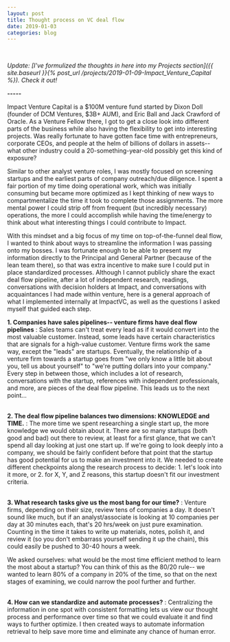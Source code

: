```yaml
---
layout: post
title: Thought process on VC deal flow
date: 2019-01-03
categories: blog
---
```


<br>

_Update: [I've formulized the thoughts in here into my Projects section]({{ site.baseurl }}{% post_url /projects/2019-01-09-Impact_Venture_Capital %}). Check it out!_

**-----** <br>

Impact Venture Capital is a $100M venture fund started by Dixon Doll (founder of DCM Ventures, $3B+ AUM), and Eric Ball and Jack Crawford of Oracle. As a Venture Fellow there, I got to get a close look into different parts of the business while also having the flexibility to get into interesting projects. Was really fortunate to have gotten face time with entrepreneurs, corporate CEOs, and people at the helm of billions of dollars in assets-- what other industry could a 20-something-year-old possibly get this kind of exposure?

Similar to other analyst venture roles, I was mostly focused on screening startups and the earliest parts of company outreach/due diligence. I spent a fair portion of my time doing operational work, which was initially consuming but became more optimized as I kept thinking of new ways to compartmentalize the time it took to complete those assignments. The more mental power I could strip off from frequent (but incredibly necessary) operations, the more I could accomplish while having the time/energy to think about what interesting things I could contribute to Impact.

With this mindset and a big focus of my time on top-of-the-funnel deal flow, I wanted to think about ways to streamline the information I was passing onto my bosses. I was fortunate enough to be able to present my information directly to the Principal and General Partner (because of the lean team there), so that was extra incentive to make sure I could put in place standardized processes. Although I cannot publicly share the exact deal flow pipeline, after a lot of independent research, readings, conversations with decision holders at Impact, and conversations with acquaintances I had made within venture, here is a general approach of what I implemented internally at ImpactVC, as well as the questions I asked myself that guided each step.

**1. Companies have sales pipelines-- venture firms have deal flow pipelines**
: Sales teams can't treat every lead as if it would convert into the most valuable customer. Instead, some leads have certain characteristics that are signals for a high-value customer. Venture firms work the same way, except the "leads" are startups. Eventually, the relationship of a venture firm towards a startup goes from "we only know a little bit about you, tell us about yourself" to "we're putting dollars into your company." Every step in between those, which includes a lot of research, conversations with the startup, references with independent professionals, and more, are pieces of the deal flow pipeline. This leads us to the next point...
<br> <br>

**2. The deal flow pipeline balances two dimensions: KNOWLEDGE and TIME.**
: The more time we spent researching a single start up, the more knowledge we would obtain about it. There are so many startups (both good and bad) out there to review, at least for a first glance, that we can't spend all day looking at just one start up. If we're going to look deeply into a company, we should be fairly confident before that point that the startup has good potential for us to make an investment into it. We needed to create different checkpoints along the research process to decide: 1. let's look into it more, or 2. for X, Y, and Z reasons, this startup doesn't fit our investment criteria.
<br> <br>

**3. What research tasks give us the most bang for our time?**
: Venture firms, depending on their size, review tens of companies a day. It doesn't sound like much, but if an analyst/associate is looking at 10 companies per day at 30 minutes each, that's 20 hrs/week on just pure examination. Counting in the time it takes to write up materials, notes, polish it, and review it (so you don't embarrass yourself sending it up the chain), this could easily be pushed to 30-40 hours a week.

We asked ourselves: what would be the most time efficient method to learn the most about a startup? You can think of this as the 80/20 rule-- we wanted to learn 80% of a company in 20% of the time, so that on the next stages of examining, we could narrow the pool further and further.
<br> <br>

**4. How can we standardize and automate processes?**
: Centralizing the information in one spot with consistent formatting lets us view our thought process and performance over time so that we could evaluate it and find ways to further optimize. I then created ways to automate information retrieval to help save more time and eliminate any chance of human error.  

<br> <br>
